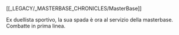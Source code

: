 [[_LEGACY/_MASTERBASE_CHRONICLES/MasterBase]]

Ex duellista sportivo, la sua spada è ora al servizio della masterbase. Combatte in prima linea.